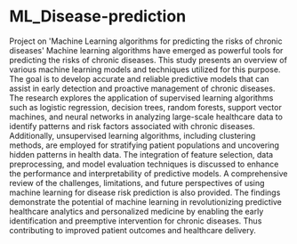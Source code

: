 # ML_Disease-prediction
Project on 'Machine Learning algorithms for predicting the risks of chronic diseases'
Machine learning algorithms have emerged as powerful tools for predicting the risks of chronic diseases. 
This study presents an overview of various machine learning models and techniques utilized for this purpose.
The goal is to develop accurate and reliable predictive models that can assist in early detection and proactive management of chronic diseases.
The research explores the application of supervised learning algorithms such as logistic regression, decision trees, random forests, support vector machines, and neural networks in analyzing large-scale healthcare data to identify patterns and risk factors associated with chronic diseases.
Additionally, unsupervised learning algorithms, including clustering methods, are employed for stratifying patient populations and uncovering hidden patterns in health data.
The integration of feature selection, data preprocessing, and model evaluation techniques is discussed to enhance the performance and interpretability of predictive models.
A comprehensive review of the challenges, limitations, and future perspectives of using machine learning for disease risk prediction is also provided.
The findings demonstrate the potential of machine learning in revolutionizing predictive healthcare analytics and personalized medicine by enabling the early identification and preemptive intervention for chronic diseases.
Thus contributing to improved patient outcomes and healthcare delivery.
